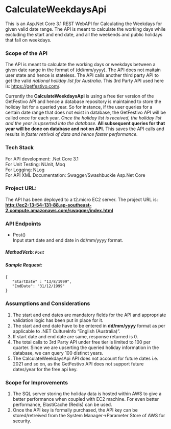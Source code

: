 # CalculateWeekdaysApi

This is an Asp.Net Core 3.1 REST WebAPI for Calculating the Weekdays for given valid date range. The API is meant to calculate the working days while excluding the start and end date, and all the weekends and public holidays that fall on weekdays.


### Scope of the API
The API is meant to calculate the working days or weekdays between a given date range in the format of (dd/mm/yyyy). The API does not maitain user state and hence is stateless. The API calls another third party API to get the valid *national holiday list for Australia*. This 3rd Party API used here is: https://getfestivo.com/. 

  Currently the **CalculateWeekdaysApi** is using a free tier version of the GetFestivo API and hence a database repository is maintained to store the holiday list for a queried year. So for instance, if the user queries for a certain date range that does not exist in database, the GetFestivo API will be called once for each year. *Once the holiday list is received, the holiday list and the year is upserted into the database.* **All subsequent queries for that year will be done on database and not on API.** This saves the API calls and results in *faster retrival of data and hence faster performance.*


### Tech Stack
For API development: .Net Core 3.1 <br/>
For Unit Testing: NUnit, Moq <br/>
For Logging: NLog <br/>
For API XML Documentation: Swagger/Swashbuckle Asp.Net Core<br/>


### Project URL:
The API has been deployed to a t2.micro EC2 server. The project URL is: <br/>
**http://ec2-13-54-131-88.ap-southeast-2.compute.amazonaws.com/swagger/index.html**


### API Endpoints

* Post()<br/>
 Input start date and end date in dd/mm/yyyy format.
 ##### MethodVerb: `Post` <br/>
 ##### Sample Request: 
 ```
 {
	"StartDate" : "13/8/1999",
	"EndDate": "31/12/1999"
}
```


### Assumptions and Considerations
1. The start and end dates are mandatory fields for the API and appropriate validation logic has been put in place for it.
2. The start and end date have to be entered in **dd/mm/yyyy** format as per applicable to .NET CultureInfo “English (Australia)”.
3. If start date and end date are same, response returned is 0.
4. The total calls to 3rd Party API under free tier is limited to 100 per quarter. Since we are upserting the queried holiday information in the database, we can query 100 distinct years.
5. The CalculateWeekdaysApi API does not account for future dates i.e. 2021 and so on, as the GetFestivo API does not support future dates/year for the free api key.



### Scope for Improvements
1. The SQL server storing the holiday data is hosted within AWS to give a better performance when coupled with EC2 machine. For even better performance, ElastiCache (Redis) can be used.
2. Once the API key is formally purchased, the API key can be stored/retreived from the System Manager->Parameter Store of AWS for security.
